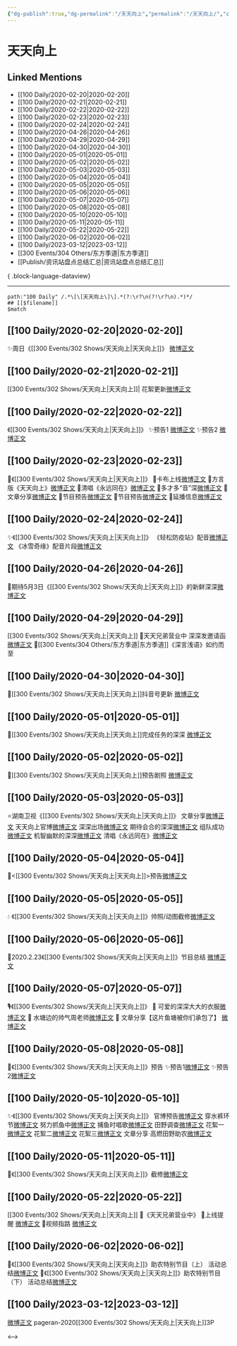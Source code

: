 ```yaml
---
{"dg-publish":true,"dg-permalink":"/天天向上","permalink":"/天天向上/","created":"2023-03-14T14:46:05.000+08:00","updated":"2023-04-10T16:38:53.000+08:00"}
---
```


# 天天向上

## Linked Mentions
- [[100 Daily/2020-02-20\|2020-02-20]]
- [[100 Daily/2020-02-21\|2020-02-21]]
- [[100 Daily/2020-02-22\|2020-02-22]]
- [[100 Daily/2020-02-23\|2020-02-23]]
- [[100 Daily/2020-02-24\|2020-02-24]]
- [[100 Daily/2020-04-26\|2020-04-26]]
- [[100 Daily/2020-04-29\|2020-04-29]]
- [[100 Daily/2020-04-30\|2020-04-30]]
- [[100 Daily/2020-05-01\|2020-05-01]]
- [[100 Daily/2020-05-02\|2020-05-02]]
- [[100 Daily/2020-05-03\|2020-05-03]]
- [[100 Daily/2020-05-04\|2020-05-04]]
- [[100 Daily/2020-05-05\|2020-05-05]]
- [[100 Daily/2020-05-06\|2020-05-06]]
- [[100 Daily/2020-05-07\|2020-05-07]]
- [[100 Daily/2020-05-08\|2020-05-08]]
- [[100 Daily/2020-05-10\|2020-05-10]]
- [[100 Daily/2020-05-11\|2020-05-11]]
- [[100 Daily/2020-05-22\|2020-05-22]]
- [[100 Daily/2020-06-02\|2020-06-02]]
- [[100 Daily/2023-03-12\|2023-03-12]]
- [[300 Events/304 Others/东方季道\|东方季道]]
- [[Publish/资讯站盘点总结汇总\|资讯站盘点总结汇总]]

{ .block-language-dataview}

---

```expander
path:"100 Daily" /.*\[\[天天向上\]\].*(?:\r?\n(?!\r?\n).*)*/
## [[$filename]]
$match
```
## [[100 Daily/2020-02-20\|2020-02-20]]
✨周日《[[300 Events/302 Shows/天天向上\|天天向上]]》
[微博正文](https://m.weibo.cn/6466290670/4474157942832954)

## [[100 Daily/2020-02-21\|2020-02-21]]
[[300 Events/302 Shows/天天向上\|天天向上]]|
花絮更新[微博正文](https://m.weibo.cn/6466290670/4474455142969175)
## [[100 Daily/2020-02-22\|2020-02-22]]
《[[300 Events/302 Shows/天天向上\|天天向上]]》
✨预告1 [微博正文](https://m.weibo.cn/6466290670/4474828985465394)
✨预告2 [微博正文](https://m.weibo.cn/6466290670/4474843828931492)
## [[100 Daily/2020-02-23\|2020-02-23]]
🌟《[[300 Events/302 Shows/天天向上\|天天向上]]》
🌿卡布上线[微博正文](https://m.weibo.cn/6466290670/4475279285948574)
🌿方言版《天天向上》[微博正文](https://m.weibo.cn/6466290670/4475280284926046)
🌿清唱《永远同在》[微博正文](https://m.weibo.cn/6466290670/4475280942669687)
🌿多才多“音”深[微博正文](https://m.weibo.cn/6466290670/4475281173191714)
🌿文章分享[微博正文](https://m.weibo.cn/6466290670/4475145957871895)
🌿节目预告[微博正文](https://m.weibo.cn/6466290670/4475177280213757)
🌿节目预告[微博正文](https://m.weibo.cn/6466290670/4475205885986077)
🌿延播信息[微博正文](https://m.weibo.cn/6466290670/4475212982757075)
## [[100 Daily/2020-02-24\|2020-02-24]]
✨《[[300 Events/302 Shows/天天向上\|天天向上]]》
《轻松防疫站》配音[微博正文](https://m.weibo.cn/6466290670/4475433284514088)
《冰雪奇缘》配音片段[微博正文](https://m.weibo.cn/6466290670/4475456705576944)
## [[100 Daily/2020-04-26\|2020-04-26]]
🌟期待5月3日《[[300 Events/302 Shows/天天向上\|天天向上]]》的新鲜深深[微博正文](https://m.weibo.cn/6466290670/4498112041395294)

## [[100 Daily/2020-04-29\|2020-04-29]]
[[300 Events/302 Shows/天天向上\|天天向上]]
🌿天天兄弟营业中 深深发邀请函[微博正文](https://m.weibo.cn/6466290670/4499147023947481)
🌿[[300 Events/304 Others/东方季道\|东方季道]]《深言浅语》如约而至[](https://m.weibo.cn/6466290670/4499201092344219)

## [[100 Daily/2020-04-30\|2020-04-30]]
🎵[[300 Events/302 Shows/天天向上\|天天向上]]抖音号更新 [微博正文](https://m.weibo.cn/6466290670/4499499395180212)
## [[100 Daily/2020-05-01\|2020-05-01]]
🎵[[300 Events/302 Shows/天天向上\|天天向上]]完成任务的深深 [微博正文](https://m.weibo.cn/6466290670/4499747556381190)
## [[100 Daily/2020-05-02\|2020-05-02]]
💫[[300 Events/302 Shows/天天向上\|天天向上]]预告剧照 [微博正文](https://m.weibo.cn/6466290670/4500176292672949)
## [[100 Daily/2020-05-03\|2020-05-03]]
⭐湖南卫视《[[300 Events/302 Shows/天天向上\|天天向上]]》
文章分享[微博正文](https://m.weibo.cn/6466290670/4500450038725180)
天天向上官博[微博正文](https://m.weibo.cn/6466290670/4500514131614324)
深深出场[微博正文](https://m.weibo.cn/6466290670/4500625722121803)
期待会合的深深[微博正文](https://m.weibo.cn/6466290670/4500631211437206)
组队成功[微博正文](https://m.weibo.cn/6466290670/4500631790960083)
机智幽默的深深[微博正文](https://m.weibo.cn/6466290670/4500636290726562)
清唱《永远同在》[微博正文](https://m.weibo.cn/6466290670/4500643149132294)
## [[100 Daily/2020-05-04\|2020-05-04]]
🎵<[[300 Events/302 Shows/天天向上\|天天向上]]>预告[微博正文](https://m.weibo.cn/6466290670/4500966685267727)
## [[100 Daily/2020-05-05\|2020-05-05]]
💧 《[[300 Events/302 Shows/天天向上\|天天向上]]》帅照/动图截修[微博正文](https://m.weibo.cn/6466290670/4501266045032145)

## [[100 Daily/2020-05-06\|2020-05-06]]
🌿2020.2.23《[[300 Events/302 Shows/天天向上\|天天向上]]》节目总结
[微博正文](https://m.weibo.cn/6466290670/4501702088919073)
## [[100 Daily/2020-05-07\|2020-05-07]]
🎙️《[[300 Events/302 Shows/天天向上\|天天向上]]》
🐳 可爱的深深大大的衣服[微博正文](https://m.weibo.cn/6466290670/4501920750729428)
🐳 水塘边的帅气周老师[微博正文](https://m.weibo.cn/6466290670/4501978515089578)
🐳 文章分享【这片鱼塘被你们承包了】
[微博正文](https://m.weibo.cn/6466290670/4502045434812814)
## [[100 Daily/2020-05-08\|2020-05-08]]
🎵《[[300 Events/302 Shows/天天向上\|天天向上]]》预告
✨预告1[微博正文](https://m.weibo.cn/6466290670/4502342719064315)
✨预告2[微博正文](https://m.weibo.cn/6466290670/4502283935091997)

## [[100 Daily/2020-05-10\|2020-05-10]]
✨《[[300 Events/302 Shows/天天向上\|天天向上]]》
官博预告[微博正文](https://m.weibo.cn/6466290670/4503060237979240)
穿水裤环节[微博正文](https://m.weibo.cn/6466290670/4503160348124676)
努力抓鱼中[微博正文](https://m.weibo.cn/6466290670/4503172887973651)
捕鱼时唱歌[微博正文](https://m.weibo.cn/6466290670/4503177347657267)
田野调查[微博正文](https://m.weibo.cn/6466290670/4503181276703063)
花絮一[微博正文](https://m.weibo.cn/6466290670/4503160838235919)
花絮二[微博正文](https://m.weibo.cn/6466290670/4503164898586914)
花絮三[微博正文](https://m.weibo.cn/6466290670/4503177792142950)
文章分享·高燃田野助农[微博正文](https://m.weibo.cn/6466290670/4503082815479752)

## [[100 Daily/2020-05-11\|2020-05-11]]
🌿《[[300 Events/302 Shows/天天向上\|天天向上]]》截修[微博正文](https://m.weibo.cn/6466290670/4503530772070095)

## [[100 Daily/2020-05-22\|2020-05-22]]
[[300 Events/302 Shows/天天向上\|天天向上]]
🌿《天天兄弟营业中》
🎵上线提醒 [微博正文](https://m.weibo.cn/6466290670/4507377770157732)
🎵视频指路 [微博正文](https://m.weibo.cn/6466290670/4507385950136974)

## [[100 Daily/2020-06-02\|2020-06-02]]
🎵《[[300 Events/302 Shows/天天向上\|天天向上]]》助农特别节目（上） 活动总结[微博正文](https://m.weibo.cn/6466290670/4511375504215931)
🎵《[[300 Events/302 Shows/天天向上\|天天向上]]》助农特别节目（下） 活动总结[微博正文](https://m.weibo.cn/6466290670/4511376007656692)
## [[100 Daily/2023-03-12\|2023-03-12]]
[微博正文](https://weibo.com/detail/4878535262736240) pageran-2020[[300 Events/302 Shows/天天向上\|天天向上]]3P ​​​

<-->